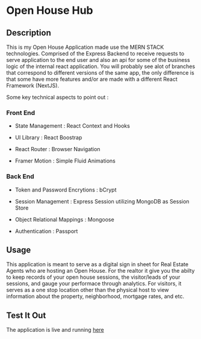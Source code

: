 Open House Hub
==============

## Description

This is my Open House Application made use the MERN STACK technologies. Comprised of the Express Backend to receive requests to serve application to the end user and also an api for some of the business logic of the internal react application. You will probably see alot of branches that correspond to different versions of the same app, the only difference is that some have more features and/or are made with a different React Framework (NextJS). 

Some key technical aspects to point out :

### Front End

* State Management : React Context and Hooks

* UI Library : React Boostrap

* React Router : Browser Navigation

* Framer Motion : Simple Fluid Animations

### Back End

* Token and Password Encrytions : bCrypt

* Session Management : Express Session utilizing MongoDB as Session Store

* Object Relational Mappings : Mongoose

* Authentication : Passport

## Usage

This application is meant to serve as a digital sign in sheet for Real Estate Agents who are hosting an Open House. For the realtor it give you the abilty to keep records of your open house sessions, the visitor/leads of your sessions, and gauge your performace through analytics. For visitors, it serves as a one stop location other than the physical host to view information about the property, neighborhood, mortgage rates, and etc.

## Test It Out

The application is live and running [here](https://openhouse-kit.herokuapp.com/)